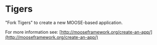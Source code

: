 Tigers
=====

"Fork Tigers" to create a new MOOSE-based application.

For more information see: [http://mooseframework.org/create-an-app/](http://mooseframework.org/create-an-app/)
